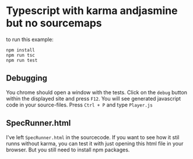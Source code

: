 # Typescript with karma andjasmine but no sourcemaps

to run this example:

```
npm install
npm run tsc
npm run test
```

## Debugging

You chrome should open a window with the tests.
Click on the `debug` button within the displayed site and press `F12`.
You will see generated javascript code in your source-files.
Press `Ctrl + P` and type `Player.js`

## SpecRunner.html

I've left `SpecRunner.html` in the sourcecode.
If you want to see how it stil runns without karma, you can test it with just opening this html file in your browser.
But you still need to install npm packages.